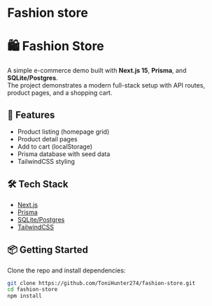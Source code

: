 # Fashion store
# 🛍️ Fashion Store

A simple e-commerce demo built with **Next.js 15**, **Prisma**, and **SQLite/Postgres**.  
The project demonstrates a modern full-stack setup with API routes, product pages, and a shopping cart.

## 🚀 Features
- Product listing (homepage grid)
- Product detail pages
- Add to cart (localStorage)
- Prisma database with seed data
- TailwindCSS styling

## 🛠️ Tech Stack
- [Next.js](https://nextjs.org/)
- [Prisma](https://www.prisma.io/)
- [SQLite/Postgres](https://www.postgresql.org/)
- [TailwindCSS](https://tailwindcss.com/)

## 📦 Getting Started
Clone the repo and install dependencies:

```bash
git clone https://github.com/ToniHunter274/fashion-store.git
cd fashion-store
npm install
